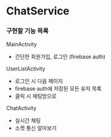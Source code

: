 # ChatService

### 구현할 기능 목록
MainActivity
- 간단한 회원가입, 로그인 (firebase auth)

UserListActivity
- 로그인 시 다음 페이지
- firebase auth에 저장된 모든 유저 목록
- 클릭 시 채팅방으로

ChatActivity
- 실시간 채팅
- 소켓 통신 알아보기


